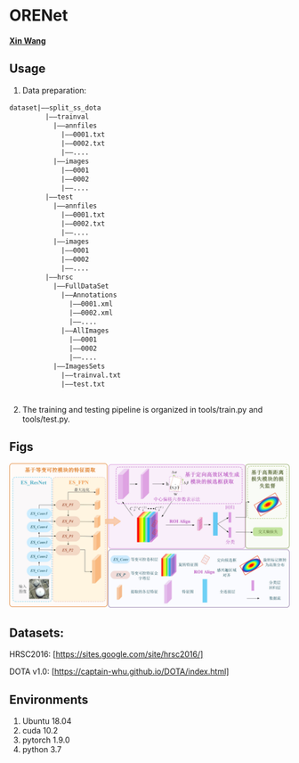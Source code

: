 # ORENet


#### [Xin Wang](https://github.com/WangXin81)




## Usage
1. Data preparation:

```
dataset|——split_ss_dota
         |——trainval
           |——annfiles
             |——0001.txt
             |——0002.txt
             |——....
           |——images
             |——0001
             |——0002
             |——....
         |——test
           |——annfiles
             |——0001.txt
             |——0002.txt
             |——....
           |——images 
             |——0001
             |——0002
             |——....
         |——hrsc
           |——FullDataSet
             |——Annotations
               |——0001.xml
               |——0002.xml
               |——....
             |——AllImages
               |——0001
               |——0002
               |——....
           |——ImagesSets
             |——trainval.txt
             |——test.txt
         
```

2. The training and testing pipeline is organized in tools/train.py and tools/test.py.



## Figs
![](https://github.com/WangXin81/ORENet2.0/blob/main/ORENet.jpg)


## Datasets:

HRSC2016: 
[https://sites.google.com/site/hrsc2016/]


DOTA v1.0: 
[https://captain-whu.github.io/DOTA/index.html]



## Environments

1. Ubuntu 18.04
2. cuda 10.2
3. pytorch 1.9.0
4. python 3.7

